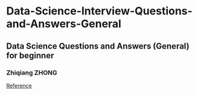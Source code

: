 # Data-Science-Interview-Questions-and-Answers-General
## Data Science Questions and Answers (General) for beginner
### Zhiqiang ZHONG 

[Reference](https://www.dezyre.com/article/100-data-science-interview-questions-and-answers-general-for-2017/184 "悬停显示")

